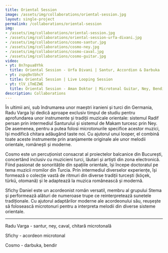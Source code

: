 ```yaml
---
title: Oriental Session
image: /assets/img/collaborations/oriental-session.jpg
layout: single-project
permalink: /collaborations/oriental-session
img: 
- /assets/img/collaborations/oriental-session.jpg
- /assets/img/collaborations/oriental-session-urfa-divani.jpg
- /assets/img/collaborations/cosmo-santur.jpg
- /assets/img/collaborations/cosmo-ney.jpg
- /assets/img/collaborations/cosmo-caval.jpg
- /assets/img/collaborations/cosmo-guitar.jpg
video: 
- yt: 8n7npua8Yhk
  title: Oriental Session - Urfa Divani | Santur, Accordion & Darbuka
- yt: zspq9xtbhcY
  title: Oriental Session | Live Looping Session
- yt: tlV_iTmEZWE
  title: Oriental Session - Aman Doktor | Microtonal Guitar, Ney, Bendir, Live Looping
description: Collaborations
---
```


În ultimii ani, sub îndrumarea unor maeștri iranieni și turci din Germania, Radu Varga își dedică aproape exclusiv timpul de studiu pentru aprofundarea unor instrumente și tradiții muzicale orientale: sistemul Radif persan prin intermediul Santurului și sistemul de Makam turcesc prin Ney.
De asemenea, pentru a putea folosi microtonurile specifice acestor muzici, își modifică chitara adăugând taste noi.
Cu ajutorul unui looper, el combină toate aceste instrumente prin aranjamente originale ale unor melodii orientale, românești și moderne.

Cosmo este un percuționist consacrat al proiectelor balcanice din București, concertând inclusiv cu muzicieni turci, lăutari și artiști din zona electronică.
Fiind pasionat de sonoritățile din spațiile orientale, își începe doctoratul pe tema muzicii rromilor din Turcia.
Prin intermediul diverselor experiențe, își formează o colecție vastă de ritmuri din diverse tradiții turcești (köçek, türkü, otomană) și le adaptează la muzica românească și modernă.

Sfichy Daniel este un acordeonist român versatil, membru al grupului Stema și performează alături de numeroase trupe ce reinterpretează sunetele tradiționale. Cu ajutorul adaptărilor moderne ale acordeonului său, reușește să folosească microtonuri pentru a interpreta melodii din diverse sisteme orientale.

----

Radu Varga - santur, ney, caval, chitară microtonală

Sfichy - acordeon microtonal

Cosmo - darbuka, bendir
